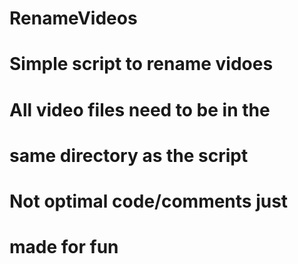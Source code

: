 # RenameVideos
# Simple script to rename vidoes     
#
# All video files need to be in the 
# same directory as the script
#
# Not optimal code/comments just
# made for fun